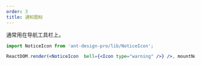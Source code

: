 ```yaml
---
order: 3
title: 通知图标
---
```


通常用在导航工具栏上。

````jsx
import NoticeIcon from 'ant-design-pro/lib/NoticeIcon';

ReactDOM.render(<NoticeIcon  bell={<Icon type="warning" />} />, mountNode);
````
